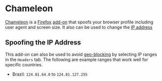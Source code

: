 # Chameleon

[Chameleon](https://addons.mozilla.org/en-GB/firefox/addon/chameleon-ext/) is a
[Firefox](/wiki/firefox.md) [add-on](/wiki/firefox.md#list-of-useful-firefox-add-ons) that spoofs
your browser profile including user agent and screen size.
It also can be used to change the [IP address](/wiki/ip_address.md)

## Spoofing the IP Address

This add-on can also be used to avoid [geo-blocking](/wiki/ip_address.md#geo-blocking) by selecting
IP ranges in the `Headers` tab.
The following are example ranges that work well for specific countries.

- Brazil: `124.81.64.0` to `124.81.127.255`
